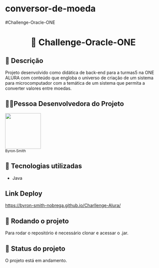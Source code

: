 # conversor-de-moeda
#Challenge-Oracle-ONE

## <h1 align="center">📇 Challenge-Oracle-ONE </h1>

## :memo: Descrição
Projeto desenvolvido como didática de back-end para a turmas5 na ONE ALURA com conteúdo que engloba o universo de criação de um sistema para microcomputador com a temática de um sistema que permita a converter valores entre moedas.

##  👩🏾Pessoa Desenvolvedora do Projeto

 [<img src="https://avatars.githubusercontent.com/u/74737156?v=4" width=115><br><sub>Byron Smith</sub>](https://github.com/byron-smith-nobrega)

## :wrench: Tecnologias utilizadas
* Java

## Link Deploy
https://byron-smith-nobrega.github.io/Charllenge-Alura/

## :rocket: Rodando o projeto
Para rodar o repositório é necessário clonar e acessar o .jar.

## :dart: Status do projeto
O projeto está em andamento.
